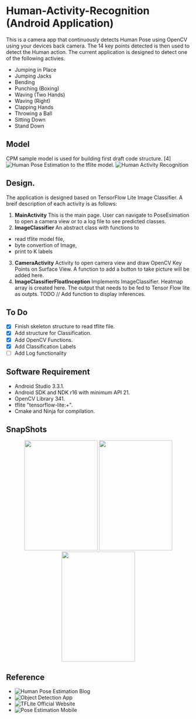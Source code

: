 # Human-Activity-Recognition (Android Application)
This is a camera app that continuously detects Human Pose using OpenCV using your devices back camera. The 14 key points detected is then used to detect the Human action. The current application is designed to detect one of the following activies.
- Jumping in Place
- Jumping Jacks
- Bending
- Punching (Boxing)
- Waving (Two Hands)
- Waving (Right)
- Clapping Hands
- Throwing a Ball
- Sitting Down
- Stand Down

## Model
CPM sample model is used for building first draft code structure. [4]
![Human Pose Estimation](/app/src/main/assets/humanposemodel.tflite) to the tflite model.
![Human Activity Recognition](/app/src/main/assets/model16.tflite)


## Design.
The application is designed based on TensorFlow Lite Image Classifier. A breif description of each activity is as follows:
1. **MainActivity** This is the main page. User can navigate to PoseEsimation to open a camera view or to a log file to see predicted classes.
2. **ImageClassifier** An abstract class with functions to 
  - read tflite model file, 
  - byte convertion of Image,
  - print to K labels
3. **CameraActivity** Activity to open camera view and draw OpenCV Key Points on Surface View. A function to add a button to take picture will be added here.
4. **ImageClassifierFloatInception** Implements ImageClassifier. Heatmap array is created here. The output that needs to be fed to Tensor Flow lite as outpts. TODO // Add function to display inferences.

## To Do
- [x] Finish skeleton structure to read tflite file.
- [x] Add structure for Classification.
- [x] Add OpenCV Functions.
- [x] Add Classification Labels
- [ ] Add Log functionality

## Software Requirement
- Android Studio 3.3.1.
- Android SDK and NDK r16 with minimum API 21.
- OpenCV Library 341.
- tflite "tensorflow-lite:+".
- Cmake and Ninja for compilation.

## SnapShots
<p align="center">
  <img width="200" height="300" src="/Snaps/Screenshot_1553694073.png">
  <img width="200" height="300" src="/Snaps/Screenshot_1553694098.png">
  <img width="200" height="300" src="/Snaps/Screenshot_20190327-095221.jpg">
</p>

## Reference
- ![Human Pose Estimation Blog](https://medium.com/tensorflow/real-time-human-pose-estimation-in-the-browser-with-tensorflow-js-7dd0bc881cd5)
- ![Object Detection App](https://github.com/tensorflow/examples/tree/master/lite/examples/image_classification/android)
- ![TFLite Official Website](https://www.tensorflow.org/lite/models/pose_estimation/overview)
- ![Pose Estimation Mobile](https://github.com/edvardHua/PoseEstimationForMobile)
